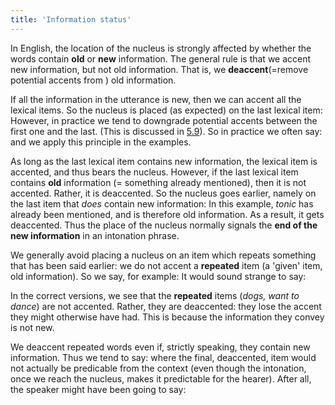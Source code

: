 ```yaml
---
title: 'Information status'
---
```


<script>
  import Audio from '$lib/Audio.svelte'
  import AudioWrapper from '$lib/AudioWrapper.svelte'
  import Naudio from '$lib/Naudio.svelte'
</script>

In English, the location of the nucleus is strongly affected by whether the words contain **old** or **new** information. The general rule is that we accent new information, but not old information. That is, we **deaccent**(=remove potential accents from ) old information.

If all the information in the utterance is new, then we can accent all the lexical items. So the nucleus is placed (as expected) on the last lexical item:
<Naudio
  sentence="?? Yes madam? <br>
  I'd *like a *gin and 'tonic"
  nuclei="{['ton']}" 
/>
However, in practice we tend to downgrade potential accents between the first one and the last. (This is discussed in [5.9](/chapter5/5.9)). So in practice we often say:
<Naudio
  sentence="Yes madam? <br>
  I'd *like a gin and 'tonic"
  nuclei="{['ton']}" 
/>
and we apply this principle in the examples.

As long as the last lexical item contains new information, the lexical item is accented, and thus bears the nucleus. However, if the last lexical item contains **old** information (= something already mentioned), then it is not accented. Rather, it is deaccented. So the nucleus goes earlier, namely on the last item that _does_ contain new information:
<AudioWrapper>
<Audio 
  sentence="?? How about a gin and tonic? <br> - Oh I'd pre*fer a 'vodka and tonic" 
  nuclei="{['vod']}" 
  url="3-6" 
  start=3
  end=9
/>
</AudioWrapper>
In this example, _tonic_ has already been mentioned, and is therefore old information. As a result, it gets deaccented. Thus the place of the nucleus normally signals the **end of the new information** in an intonation phrase.

We generally avoid placing a nucleus on an item which repeats something that has been said earlier: we do not accent a **repeated** item (a 'given' item, old information). So we say, for example:
<AudioWrapper>
<Audio 
  sentence="?? D'you object to dogs <br> - No I a'dore dogs" 
  nuclei="{['dore']}" 
  url="3-6" 
  start=9
  end=14
/>
</AudioWrapper>
<Naudio
  sentence="?? Who doesn't want to dance? <br> - 'Bill doesn't want to dance"
  nuclei="{['Bill']}" 
/>
It would sound strange to say:
<Naudio
  sentence="?? D'you object to dogs? <br> - No I a*dore 'dogs. <br><br>
  ?? Who doesn't want to dance? <br> - *Bill doesn't want to 'dance."
  nuclei="{['dogs', 'dance']}" 
/>

In the correct versions, we see that the **repeated** items (<em>dogs, want to dance</em>) are not accented. Rather, they are deaccented: they lose the accent they might otherwise have had. This is because the information they convey is not new.

We deaccent repeated words even if, strictly speaking, they contain new information. Thus we tend to say:
<Naudio
  sentence="a *green chair and a 'blue chair <br>
  *Tina Rodman and 'Jane Rodman <br>
  *72'52 (= *seven two 'five two)"
  nuclei="{['blue', 'Jane', '5', 'five']}" 
/>
where the final, deaccented, item would not actually be predicable from the context (even though the intonation, once we reach the nucleus, makes it predictable for the hearer). After all, the speaker might have been going to say:
<Naudio
  sentence="a *green chair and a blue 'curtain <br>
  *Tina Rodman and Jane 'Stuart <br>
  *725'6(= 'seven two five 'six)"
  nuclei="{['cur', 'Stu', '6', 'six']}" 
/>
